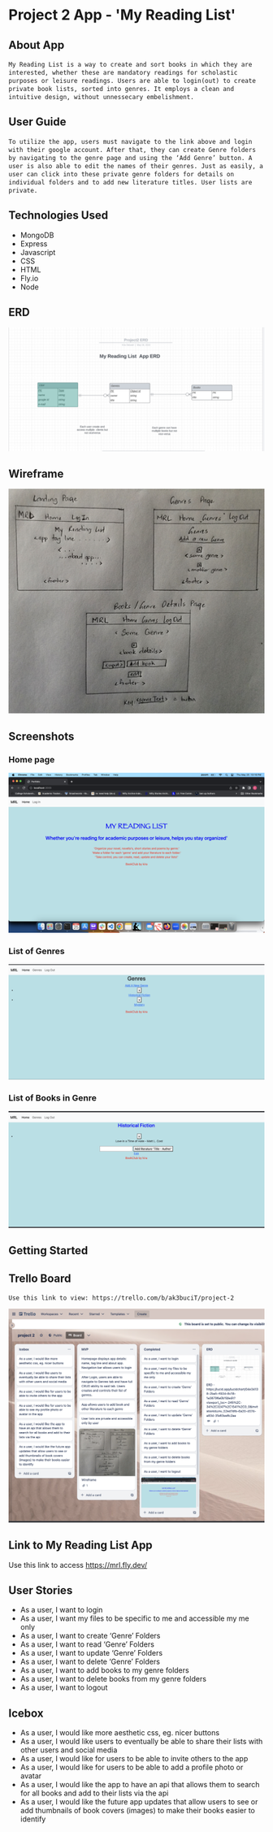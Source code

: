 # Project 2 App - 'My Reading List'

## About App
    My Reading List is a way to create and sort books in which they are interested, whether these are mandatory readings for scholastic purposes or leisure readings. Users are able to login(out) to create private book lists, sorted into genres. It employs a clean and intuitive design, without unnessecary embelishment.

## User Guide
    To utilize the app, users must navigate to the link above and login with their google account. After that, they can create Genre folders by navigating to the genre page and using the ‘Add Genre’ button. A user is also able to edit the names of their genres. Just as easily, a user can click into these private genre folders for details on individual folders and to add new literature titles. User lists are private.

## Technologies Used
- MongoDB
- Express
- Javascript
- CSS
- HTML
- Fly.io
- Node

## ERD
![Alt text](assets/project2_ERD.png)

## Wireframe
![Alt text](assets/project2_wireframe.jpg)

## Screenshots

### Home page
![Alt text](assets/Homepage.png)

### List of Genres
![Alt text](assets/genre_page.png)

### List of Books in Genre
![Alt text](assets/book-genre_details_page.png)

## Getting Started

## Trello Board
    Use this link to view: https://trello.com/b/ak3buciT/project-2
![Alt text](assets/project2_trello.png)

## Link to My Reading List App
Use this link to access https://mrl.fly.dev/

## User Stories
- As a user, I want to login
- As a user, I want my files to be specific to me and accessible my me only
- As a user, I want to create ‘Genre’ Folders
- As a user, I want to read ‘Genre’ Folders
- As a user, I want to update ‘Genre’ Folders
- As a user, I want to delete ‘Genre’ Folders
- As a user, I want to add books to my genre folders
- As a user, I want to delete books from my genre folders
- As a user, I want to logout

## Icebox
- As a user, I would like more aesthetic css, eg. nicer buttons
- As a user, I would like users to eventually be able to share their lists with other users and social media
- As a user, I would like for users to be able to invite others to the app
- As a user, I would like for users to be able to add a profile photo or avatar
- As a user, I would like the app to have an api that allows them to search for all books and add to their lists via the api
- As a user, I would like the future app updates that allow users to see or add thumbnails of book covers (images) to make their books easier to identify
